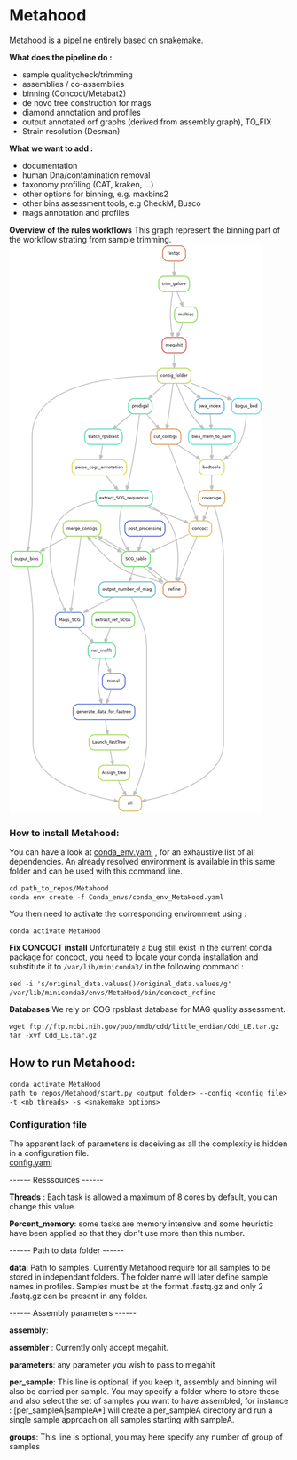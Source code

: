 # Metahood
Metahood is a pipeline entirely based on snakemake. 

**What does the  pipeline do :**
 - sample qualitycheck/trimming
- assemblies / co-assemblies
- binning (Concoct/Metabat2)
- de novo tree construction for mags
- diamond annotation and profiles
- output annotated orf graphs (derived from assembly graph), TO_FIX
- Strain resolution (Desman)

 **What we want to add :**
  - documentation
 - human Dna/contamination removal 
 - taxonomy profiling (CAT, kraken, ...) 
 - other options for  binning, e.g. maxbins2  
 - other bins assessment tools, e.g CheckM, Busco 
 - mags annotation and profiles
 
 **Overview of the rules workflows**
 This graph represent the binning part of the workflow strating from sample trimming.
![alt tag](./Binning.png)

###  How to install Metahood:
You can have a look at 
[conda_env.yaml](https://github.com/Sebastien-Raguideau/Metahood/blob/master/Conda_envs/conda_env.yaml)
, for an exhaustive list of all dependencies.  An already resolved environment is available in this same folder and can be used with this command line. 
```
cd path_to_repos/Metahood
conda env create -f Conda_envs/conda_env_MetaHood.yaml
```
You then need to activate the corresponding environment using : 

    conda activate MetaHood

**Fix CONCOCT install**
Unfortunately a bug still exist in the current conda package for concoct, you need to locate your conda installation and substitute it to `/var/lib/miniconda3/` in the following command :

    sed -i 's/original_data.values()/original_data.values/g' /var/lib/miniconda3/envs/MetaHood/bin/concoct_refine

**Databases** 
We rely on COG rpsblast database for MAG quality assessment. 

    wget ftp://ftp.ncbi.nih.gov/pub/mmdb/cdd/little_endian/Cdd_LE.tar.gz
    tar -xvf Cdd_LE.tar.gz

##  How to run Metahood:


    conda activate MetaHood
    path_to_repos/Metahood/start.py <output folder> --config <config file> -t <nb threads> -s <snakemake options> 


 ### Configuration file
 
The apparent lack of parameters is deceiving as all the complexity is hidden in a configuration file.  
[config.yaml](https://github.com/Sebastien-Raguideau/Metahood/blob/master/config.yaml)

 ------ Resssources ------

**Threads** : Each task is allowed a maximum of 8 cores by default, you can change this value.

**Percent_memory**: some tasks are memory intensive and some heuristic have been applied so that they don't use more than this number.

------ Path to data folder ------

**data**: Path to samples. Currently Metahood require for all samples to be stored in independant folders. The folder name will later define sample names in profiles. Samples must be at the format .fastq.gz and only 2 .fastq.gz can be present in any folder. 

------ Assembly parameters ------

**assembly**:

<p> 

**assembler** :  Currently only accept megahit.

**parameters**: any parameter you wish to pass to megahit

**per_sample**:  This line is optional, if you keep it, assembly and binning will also be carried per sample. You may specify a folder where to store these and also select the set of samples you want to have assembled, for instance : [per_sampleA|sampleA*] will create a per_sampleA directory and run a single sample approach on all samples starting with sampleA.

**groups**:  This line is optional, you may here specify any number of group of samples 

</p>

